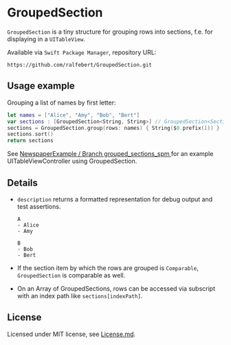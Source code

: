 # GroupedSection

`GroupedSection` is a tiny structure for grouping rows into sections, f.e. for displaying in a `UITableView`.

Available via `Swift Package Manager`, repository URL:

    https://github.com/ralfebert/GroupedSection.git

## Usage example

Grouping a list of names by first letter:

```swift
let names = ["Alice", "Amy", "Bob", "Bert"]
var sections : [GroupedSection<String, String>] // GroupedSection<SectionItem, RowItem>
sections = GroupedSection.group(rows: names) { String($0.prefix(1)) }
sections.sort()
return sections
```

See [NewspaperExample / Branch grouped_sections_spm ](https://github.com/ralfebert/NewspaperExample/tree/grouped_sections_spm) for an example UITableViewController using GroupedSection.

## Details

* `description` returns a formatted representation for debug output and test assertions.

  ```
  A
  - Alice
  - Amy
  
  B
  - Bob
  - Bert
  ```

* If the section item by which the rows are grouped is `Comparable`, `GroupedSection` is comparable as well.
* On an Array of GroupedSections, rows can be accessed via subscript with an index path like `sections[indexPath]`.

## License

Licensed under MIT license, see [License.md](License.md).
